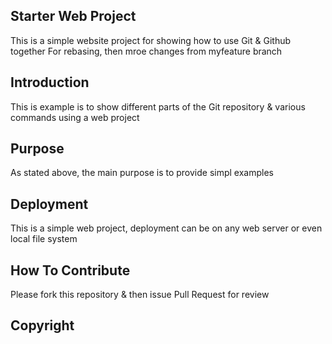 ## Starter Web Project
This is a simple website project for showing how to use Git & Github together
For rebasing, then mroe changes from myfeature branch
## Introduction
This is example is to show different parts of the Git repository & various commands using a web project
## Purpose
As stated above, the main purpose is to provide simpl examples
## Deployment
This is a simple web project, deployment can be on any web server or even local file system
## How To Contribute
Please fork this repository & then issue Pull Request for review
## Copyright